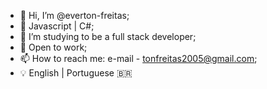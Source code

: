 * 👋 Hi, I’m @everton-freitas;
* 🌱 Javascript | C#;
* 💞️ I’m studying to be a full stack developer;
* 👀 Open to work;
* 📫 How to reach me: e-mail - tonfreitas2005@gmail.com;
* 💡 English | Portuguese 🇧🇷
